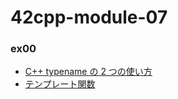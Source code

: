# 42cpp-module-07

### ex00
- [C++ typename の 2 つの使い方](http://yohshiy.blog.fc2.com/blog-entry-336.html)
- [テンプレート関数](http://wisdom.sakura.ne.jp/programming/cpp/cpp33.html)
